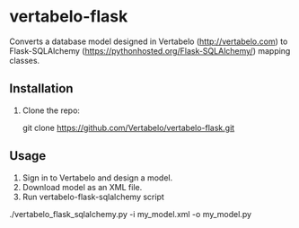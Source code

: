 vertabelo-flask
===========================

Converts a database model designed in Vertabelo (http://vertabelo.com) to Flask-SQLAlchemy (https://pythonhosted.org/Flask-SQLAlchemy/) mapping classes.

Installation
-----------


1. Clone the repo:

    git clone https://github.com/Vertabelo/vertabelo-flask.git


Usage
-----

1. Sign in to Vertabelo and design a model.
2. Download model as an XML file.
3. Run vertabelo-flask-sqlalchemy script

  ./vertabelo_flask_sqlalchemy.py -i my_model.xml -o my_model.py








